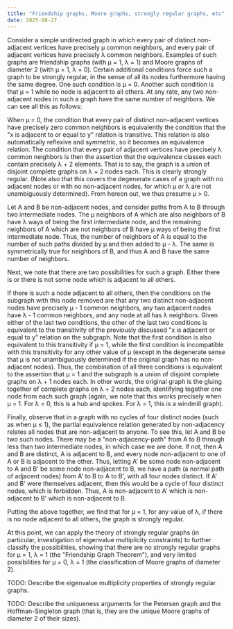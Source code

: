 ```yaml
---
title: "Friendship graphs, Moore graphs, strongly regular graphs, etc"
date: 2025-08-27
---
```

Consider a simple undirected graph in which every pair of distinct non-adjacent vertices have precisely μ common neighbors, and every pair of adjacent vertices have precisely λ common neighbors. Examples of such graphs are friendship graphs (with μ = 1, λ = 1) and Moore graphs of diameter 2 (with μ = 1, λ = 0). Certain additional conditions force such a graph to be strongly regular, in the sense of all its nodes furthermore having the same degree. One such condition is μ = 0. Another such condition is that μ = 1 while no node is adjacent to all others. At any rate, any two non-adjacent nodes in such a graph have the same number of neighbors. We can see all this as follows: <!-- more -->

When μ = 0, the condition that every pair of distinct non-adjacent vertices have precisely zero common neighbors is equivalently the condition that the "x is adjacent to or equal to y" relation is transitive. This relation is also automatically reflexive and symmetric, so it becomes an equivalence relation. The condition that every pair of adjacent vertices have precisely λ common neighbors is then the assertion that the equivalence classes each contain precisely λ + 2 elements. That is to say, the graph is a union of disjoint complete graphs on λ + 2 nodes each. This is clearly strongly regular. (Note also that this covers the degenerate cases of a graph with no adjacent nodes or with no non-adjacent nodes, for which μ or λ are not unambiguously determined). From hereon out, we thus presume μ > 0.

Let A and B be non-adjacent nodes, and consider paths from A to B through two intermediate nodes. The μ neighbors of A which are also neighbors of B have λ ways of being the first intermediate node, and the remaining neighbors of A which are not neighbors of B have μ ways of being the first intermediate node. Thus, the number of neighbors of A is equal to the number of such paths divided by μ and then added to μ - λ. The same is symmetrically true for neighbors of B, and thus A and B have the same number of neighbors.

Next, we note that there are two possibilities for such a graph. Either there is or there is not some node which is adjacent to all others.

If there is such a node adjacent to all others, then the conditions on the subgraph with this node removed are that any two distinct non-adjacent nodes have precisely μ - 1 common neighbors, any two adjacent nodes have λ - 1 common neighbors, and any node at all has λ neighbors. Given either of the last two conditions, the other of the last two conditions is equivalent to the transitivity of the previously discussed "x is adjacent or equal to y" relation on the subgraph. Note that the first condition is also equivalent to this transitivity if μ = 1, while the first condition is incompatible with this transitivity for any other value of μ (except in the degenerate sense that μ is not unambiguously determined if the original graph has no non-adjacent nodes). Thus, the combination of all three conditions is equivalent to the assertion that μ = 1 and the subgraph is a union of disjoint complete graphs on λ + 1 nodes each. In other words, the original graph is the gluing together of complete graphs on λ + 2 nodes each, identifying together one node from each such graph (again, we note that this works precisely when μ = 1. For λ = 0, this is a hub and spokes. For λ = 1, this is a windmill graph).

Finally, observe that in a graph with no cycles of four distinct nodes (such as when μ ≤ 1), the partial equivalence relation generated by non-adjacency relates all nodes that are non-adjacent to anyone. To see this, let A and B be two such nodes. There may be a "non-adjacency-path" from A to B through less than two intermediate nodes, in which case we are done. If not, then A and B are distinct, A is adjacent to B, and every node non-adjacent to one of A or B is adjacent to the other. Thus, letting A' be some node non-adjacent to A and B' be some node non-adjacent to B, we have a path (a normal path of adjacent nodes) from A' to B to A to B', with all four nodes distinct. If A' and B' were themselves adjacent, then this would be a cycle of four distinct nodes, which is forbidden. Thus, A is non-adjacent to A' which is non-adjacent to B' which is non-adjacent to B.

Putting the above together, we find that for μ = 1, for any value of λ, if there is no node adjacent to all others, the graph is strongly regular.

At this point, we can apply the theory of strongly regular graphs (in particular, investigation of eigenvalue multiplicity constraints) to further classify the possibilities, showing that there are no strongly regular graphs for μ = 1, λ = 1 (the "Friendship Graph Theorem"), and very limited possibilities for μ = 0, λ = 1 (the classification of Moore graphs of diameter 2).

TODO: Describe the eigenvalue multiplicity properties of strongly regular graphs.

TODO: Describe the uniqueness arguments for the Petersen graph and the Hoffman-Singleton graph (that is, they are the unique Moore graphs of diameter 2 of their sizes).